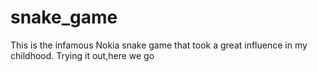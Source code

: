 # snake_game
This is the infamous Nokia snake game that took a great influence in my childhood. Trying it out,here we go
